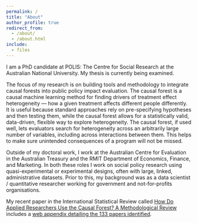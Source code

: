 ```yaml
---
permalink: /
title: "About"
author_profile: true
redirect_from: 
  - /about/
  - /about.html
include:
  - files
---
```


I am a PhD candidate at POLIS: The Centre for Social Research at the Australian National University. My thesis is currently being examined.

The focus of my research is on building tools and methodology to integrate causal forests into public policy impact evaluation. The causal forest is a causal machine learning method for finding drivers of treatment effect heterogeneity — how a given treatment affects different people differently. It is useful because standard approaches rely on pre-specifying hypotheses and then testing them, while the causal forest allows for a statistically valid, data-driven, flexible way to explore heterogeneity. The causal forest, if used well, lets evaluators search for heterogeneity across an arbitrarily large number of variables, including across interactions between them. This helps to make sure unintended consequences of a program will not be missed.

Outside of my doctoral work, I work at the Australian Centre for Evaluation in the Australian Treasury and the RMIT Department of Economics, Finance, and Marketing. In both these roles I work on social policy research using quasi-experimental or experimental designs, often with large, linked, administrative datasets. Prior to this, my background was as a data scientist / quantitative researcher working for government and not-for-profits organisations.

My recent paper in the International Statistical Review called [How Do Applied Researchers Use the Causal Forest? A Methodological Review](https://onlinelibrary.wiley.com/doi/full/10.1111/insr.12610) includes a [web appendix detailing the 133 papers identified](files/causal_forest_papers.csv). 
